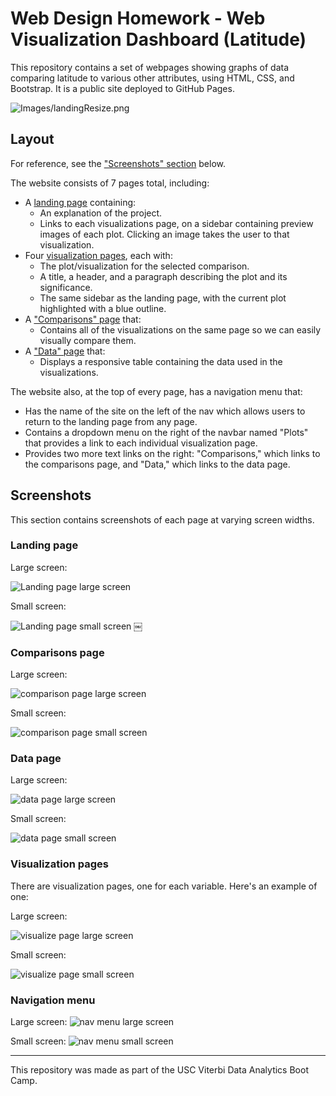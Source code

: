 # Web Design Homework - Web Visualization Dashboard (Latitude)

This repository contains a set of webpages showing graphs of data comparing latitude to various other attributes, using HTML, CSS, and Bootstrap. It is a public site deployed to GitHub Pages. 

![Images/landingResize.png](Images/landingResize.png)

## Layout

For reference, see the ["Screenshots" section](#screenshots) below.

The website consists of 7 pages total, including:
* A [landing page](#landing-page) containing:
  * An explanation of the project.
  * Links to each visualizations page, on a sidebar containing preview images of each plot. Clicking an image takes the user to that visualization.
* Four [visualization pages](#visualization-pages), each with:
  * The plot/visualization for the selected comparison.
  * A title, a header, and a paragraph describing the plot and its significance.
  * The same sidebar as the landing page, with the current plot highlighted with a blue outline. 
* A ["Comparisons" page](#comparisons-page) that:
  * Contains all of the visualizations on the same page so we can easily visually compare them.
* A ["Data" page](#data-page) that:
  * Displays a responsive table containing the data used in the visualizations.

The website also, at the top of every page, has a navigation menu that:
* Has the name of the site on the left of the nav which allows users to return to the landing page from any page.
* Contains a dropdown menu on the right of the navbar named "Plots" that provides a link to each individual visualization page.
* Provides two more text links on the right: "Comparisons," which links to the comparisons page, and "Data," which links to the data page.



## Screenshots

This section contains screenshots of each page at varying screen widths. 

### <a id="landing-page"></a>Landing page

Large screen:

![Landing page large screen](Images/landingResize.png)

Small screen:

![Landing page small screen](Images/landing-sm.png)
￼

### <a id="comparisons-page"></a>Comparisons page

Large screen:

![comparison page large screen](Images/comparison-lg.png)

Small screen:

![comparison page small screen](Images/comparison-sm.png)

### <a id="data-page"></a>Data page

Large screen:

![data page large screen](Images/data-lg.png)


Small screen:

![data page small screen](Images/data-sm.png)

### <a id="visualization-pages"></a>Visualization pages

There are visualization pages, one for each variable. Here's an example of one:

Large screen:

![visualize page large screen](Images/visualize-lg.png)

Small screen:

![visualize page small screen](Images/visualize-sm.png)

### <a id="navigation-menu"></a>Navigation menu

Large screen:
![nav menu large screen](Images/nav-lg.png)

Small screen:
![nav menu small screen](Images/nav-sm.png)

__ __ __

This repository was made as part of the USC Viterbi Data Analytics Boot Camp. 
